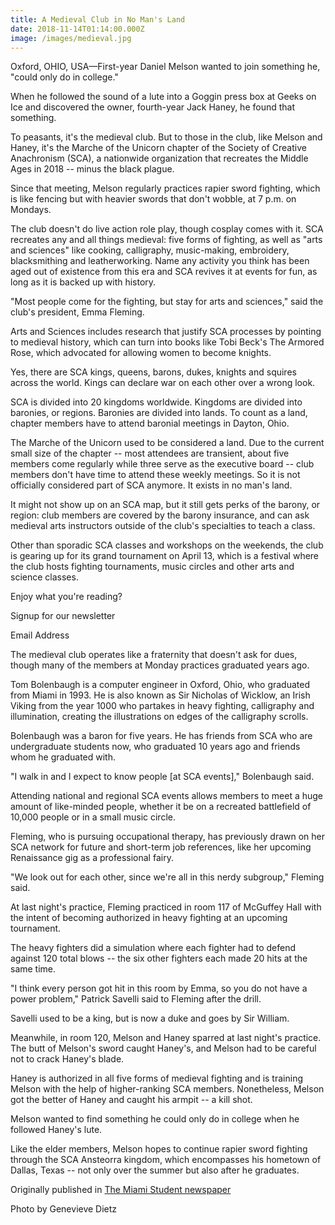 ```yaml
---
title: A Medieval Club in No Man's Land
date: 2018-11-14T01:14:00.000Z
image: /images/medieval.jpg
---
```

Oxford, OHIO, USA—First-year Daniel Melson wanted to join something he, "could only do in college."

When he followed the sound of a lute into a Goggin press box at Geeks on Ice and discovered the owner, fourth-year Jack Haney, he found that something.

To peasants, it's the medieval club. But to those in the club, like Melson and Haney, it's the Marche of the Unicorn chapter of the Society of Creative Anachronism (SCA), a nationwide organization that recreates the Middle Ages in 2018 -- minus the black plague.

Since that meeting, Melson regularly practices rapier sword fighting, which is like fencing but with heavier swords that don't wobble, at 7 p.m. on Mondays.

The club doesn't do live action role play, though cosplay comes with it. SCA recreates any and all things medieval: five forms of fighting, as well as "arts and sciences" like cooking, calligraphy, music-making, embroidery, blacksmithing and leatherworking. Name any activity you think has been aged out of existence from this era and SCA revives it at events for fun, as long as it is backed up with history.

"Most people come for the fighting, but stay for arts and sciences," said the club's president, Emma Fleming.

Arts and Sciences includes research that justify SCA processes by pointing to medieval history, which can turn into books like Tobi Beck's The Armored Rose, which advocated for allowing women to become knights.

Yes, there are SCA kings, queens, barons, dukes, knights and squires across the world. Kings can declare war on each other over a wrong look.

SCA is divided into 20 kingdoms worldwide. Kingdoms are divided into baronies, or regions. Baronies are divided into lands. To count as a land, chapter members have to attend baronial meetings in Dayton, Ohio.

The Marche of the Unicorn used to be considered a land. Due to the current small size of the chapter -- most attendees are transient, about five members come regularly while three serve as the executive board -- club members don't have time to attend these weekly meetings. So it is not officially considered part of SCA anymore. It exists in no man's land.

It might not show up on an SCA map, but it still gets perks of the barony, or region: club members are covered by the barony insurance, and can ask medieval arts instructors outside of the club's specialties to teach a class.

Other than sporadic SCA classes and workshops on the weekends, the club is gearing up for its grand tournament on April 13, which is a festival where the club hosts fighting tournaments, music circles and other arts and science classes.

Enjoy what you're reading?

Signup for our newsletter

Email Address

The medieval club operates like a fraternity that doesn't ask for dues, though many of the members at Monday practices graduated years ago.

Tom Bolenbaugh is a computer engineer in Oxford, Ohio, who graduated from Miami in 1993. He is also known as Sir Nicholas of Wicklow, an Irish Viking from the year 1000 who partakes in heavy fighting, calligraphy and illumination, creating the illustrations on edges of the calligraphy scrolls.

Bolenbaugh was a baron for five years. He has friends from SCA who are undergraduate students now, who graduated 10 years ago and friends whom he graduated with.

"I walk in and I expect to know people \[at SCA events]," Bolenbaugh said.

Attending national and regional SCA events allows members to meet a huge amount of like-minded people, whether it be on a recreated battlefield of 10,000 people or in a small music circle.

Fleming, who is pursuing occupational therapy, has previously drawn on her SCA network for future and short-term job references, like her upcoming Renaissance gig as a professional fairy.

"We look out for each other, since we're all in this nerdy subgroup," Fleming said.

At last night's practice, Fleming practiced in room 117 of McGuffey Hall with the intent of becoming authorized in heavy fighting at an upcoming tournament.

The heavy fighters did a simulation where each fighter had to defend against 120 total blows -- the six other fighters each made 20 hits at the same time.

"I think every person got hit in this room by Emma, so you do not have a power problem," Patrick Savelli said to Fleming after the drill.

Savelli used to be a king, but is now a duke and goes by Sir William.

Meanwhile, in room 120, Melson and Haney sparred at last night's practice. The butt of Melson's sword caught Haney's, and Melson had to be careful not to crack Haney's blade.

Haney is authorized in all five forms of medieval fighting and is training Melson with the help of higher-ranking SCA members. Nonetheless, Melson got the better of Haney and caught his armpit -- a kill shot.

Melson wanted to find something he could only do in college when he followed Haney's lute.

Like the elder members, Melson hopes to continue rapier sword fighting through the SCA Ansteorra kingdom, which encompasses his hometown of Dallas, Texas -- not only over the summer but also after he graduates.

Originally published in [The Miami Student newspaper](https://www.miamistudent.net/article/2018/11/a-medieval-club-in-no-mans-land)

Photo by Genevieve Dietz
